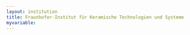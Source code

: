 ```yaml
---
layout: institution
title: Fraunhofer-Institut für Keramische Technologien und Systeme
myvariable: 
---
```


